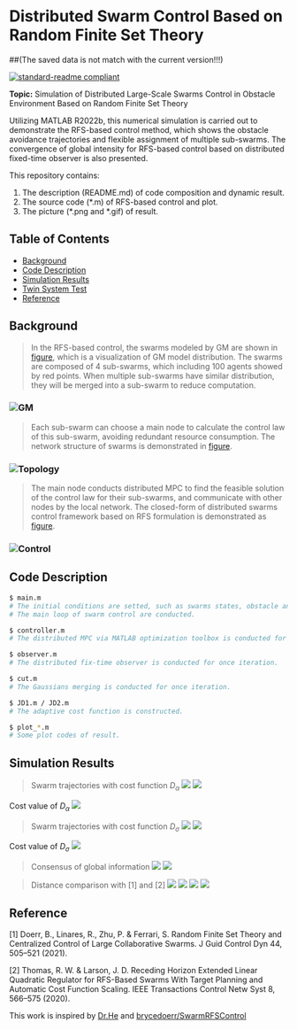 # Distributed Swarm Control Based on Random Finite Set Theory
##(The saved data is not match with the current version!!!)

[![standard-readme compliant](https://img.shields.io/badge/readme%20style-standard-brightgreen.svg?style=flat-square)](https://github.com/RichardLitt/standard-readme)

**Topic:** Simulation of Distributed Large-Scale Swarms Control in Obstacle Environment Based on Random Finite Set Theory

Utilizing MATLAB R2022b, this numerical simulation is carried out
to demonstrate the RFS-based control method, which shows the
obstacle avoidance trajectories and flexible assignment of multiple sub-swarms. The convergence of global intensity for RFS-based control based on distributed fixed-time observer is also presented.

This repository contains:

1. The description (README.md) of code composition and dynamic result.
2. The source code (*.m) of RFS-based control and plot.
3. The picture (*.png and *.gif) of result.

## Table of Contents

- [Background](#background)
- [Code Description](#code-description)
- [Simulation Results](#simulation-results)
- [Twin System Test](#twin-system-test)
- [Reference](#reference)

## Background
> In the RFS-based control, the swarms modeled by GM are shown in [figure](#gm), which is a visualization of GM model distribution. The swarms are composed of 4 sub-swarms, which including 100 agents showed by red points. When multiple sub-swarms have similar distribution, they will be merged into a sub-swarm to reduce computation.

### ![GM](picture/pic_gm.png)
> Each sub-swarm can choose a main node to calculate the control law of this sub-swarm, avoiding redundant resource consumption. The network structure of swarms is demonstrated in [figure](#topology).

### ![Topology](picture/pic_net.png)
> The main node conducts distributed MPC to find the feasible
solution of the control law for their sub-swarms, and
communicate with other nodes by the local network.  The closed-form of distributed
swarms control framework based on RFS formulation is demonstrated as [figure](#control).

### ![Control](picture/pic_control.png)

## Code Description
```sh
$ main.m
# The initial conditions are setted, such as swarms states, obstacle and toppology.
# The main loop of swarm control are conducted.
```
```sh
$ controller.m
# The distributed MPC via MATLAB optimization toolbox is conducted for once iteration.
```
```sh
$ observer.m
# The distributed fix-time observer is conducted for once iteration.
```
```sh
$ cut.m
# The Gaussians merging is conducted for once iteration.
```
```sh
$ JD1.m / JD2.m
# The adaptive cost function is constructed.
```
```sh
$ plot_*.m
# Some plot codes of result.
```

## Simulation Results
> Swarm trajectories with cost function $D_{\alpha}$
 ![](picture/pic_alpha.gif)
 ![](picture/pic_traa2.gif)
 
 Cost value of $D_{\alpha}$
 ![](picture/pic_costa.gif)

> Swarm trajectories with cost function $D_{\sigma}$
 ![](picture/pic_sigma.gif)
 ![](picture/pic_tras2.gif)
 
 Cost value of $D_{\sigma}$
 ![](picture/pic_costs.gif)

> Consensus of global information
 ![](picture/pic_obsx.png)
 ![](picture/pic_obsy.png)

> Distance comparison with [1] and [2]
	![](picture/pic_J3.gif)
	![](picture/pic_J4.gif)
	![](picture/pic_J1.gif)
	![](picture/pic_J2.gif)

## Reference
[1] Doerr, B., Linares, R., Zhu, P. & Ferrari, S. Random Finite Set Theory and Centralized Control of Large Collaborative Swarms. J Guid Control Dyn 44, 505–521 (2021).

[2] Thomas, R. W. & Larson, J. D. Receding Horizon Extended Linear Quadratic Regulator for RFS-Based Swarms With Target Planning and Automatic Cost Function Scaling. IEEE Transactions Control Netw Syst 8, 566–575 (2020).

This work is inspired by [Dr.He](https://scholar.google.com/citations?user=ngDBADkAAAAJ&hl=zh-CN&oi=ao) and [brycedoerr/SwarmRFSControl](https://github.com/brycedoerr/SwarmRFSControl)






